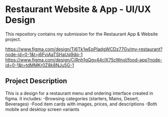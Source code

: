 # Restaurant Website & App - UI/UX Design
This repository contains my submission for the Restaurant App & Website  project.

https://www.figma.com/design/Tj6Tk1wEpPIadgWCDz77Gv/my-restaurant?node-id=0-1&t=j6FviAaTSHaUq9dq-1
https://www.figma.com/design/CjRnh1gQgv44clX75cWnol/food-app?node-id=0-1&t=tdMMKr0Z8k8NJu5G-1

## Project Description
This is a design for a restaurant menu and ordering interface created in figma.
it includes:
-Browsing categories (starters, Mains, Desert, Beverages)
-Food item cards with images, prices, and descriptions
-Both mobile and desktop screen variants
